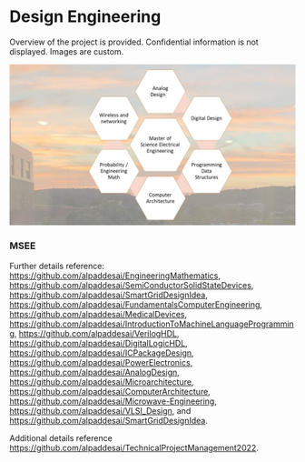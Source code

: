 # Design Engineering

Overview of the project is provided. Confidential information is not displayed. Images are custom.

![image](MSEE.jpg)

### MSEE
Further details reference: https://github.com/alpaddesai/EngineeringMathematics,  https://github.com/alpaddesai/SemiConductorSolidStateDevices,  https://github.com/alpaddesai/SmartGridDesignIdea,  https://github.com/alpaddesai/FundamentalsComputerEngineering, https://github.com/alpaddesai/MedicalDevices, https://github.com/alpaddesai/IntroductionToMachineLanguageProgramming, https://github.com/alpaddesai/VerilogHDL,  https://github.com/alpaddesai/DigitalLogicHDL, https://github.com/alpaddesai/ICPackageDesign, https://github.com/alpaddesai/PowerElectronics, https://github.com/alpaddesai/AnalogDesign, https://github.com/alpaddesai/Microarchitecture,  https://github.com/alpaddesai/ComputerArchitecture,   https://github.com/alpaddesai/Microwave-Engineering, https://github.com/alpaddesai/VLSI_Design, and https://github.com/alpaddesai/SmartGridDesignIdea.

Additional details reference https://github.com/alpaddesai/TechnicalProjectManagement2022.
